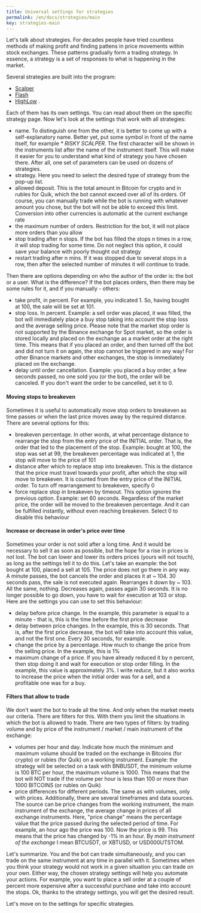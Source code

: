 ```yaml
---
title: Universal settings for strategies
permalink: /en/docs/strategies/main
key: strategies-main
---
```


Let's talk about strategies. For decades people have tried countless methods of making profit and finding pattens in price movements within stock exchanges. These patterns gradually form a trading strategy. In
essence, a strategy is a set of responses to what is happening in the
market.

Several strategies are built into the program:

-   [Scalper](scalper)
-   [Flash](flash)
-   [HighLow](highlow)
    .

Each of them has its own settings. You can read about them on the
specific strategy page. Now let's look at the settings that work with
all strategies:

-   name. To distinguish one from the other, it is better to come up
    with a self-explanatory name. Better yet, put some symbol in front
    of the name itself, for example *\* RISKY SCALPER*. The first character will be shown in the instruments list
    after the name of the instrument itself. This will make it easier for you
    to understand what kind of strategy you have chosen there. After
    all, one set of parameters can be used on dozens of strategies.
-   strategy. Here you need to select the desired type of strategy from
    the pop-up list.
-   allowed deposit. This is the total amount in Bitcoin for crypto and
    in rubles for Quik, which the bot cannot exceed over all of its
    orders. Of course, you can manually trade while the bot is running
    with whatever amount you chose, but the bot will not be able to
    exceed this limit. Conversion into other currencies is automatic at
    the current exchange rate
-   the maximum number of orders. Restriction for the bot, it will not place more orders than you allow
-   stop trading after n stops. If the bot has filled the stops n
    times in a row, it will stop trading for some time. Do not neglect
    this option, it could save your balance with poorly thought out
    strategy
-   restart trading after n mins. If it was stopped due to several stops
    in a row, then after the selected number of minutes it will continue
    to trade.

Then there are options depending on who the author of the order is: the
bot or a user. What is the difference? If the bot places orders, then
there may be some rules for it, and if you manually - others:

-   take profit, in percent. For example, you indicated 1. So, having
    bought at 100, the sale will be set at 101.
-   stop loss. In percent. Example: a sell order was placed, it was
    filled, the bot will immediately place a buy stop taking into
    account the stop loss and the average selling price. Please note
    that the market stop order is not supported by the Binance exchange
    for Spot market, so the order is stored locally and placed on the exchange
    as a market order at the right time. This means that if you placed
    an order, and then turned off the bot and did not turn it on again,
    the stop cannot be triggered in any way! For other Binance markets
    and other exchanges, the stop is immediately placed on the exchange.
-   delay until order cancellation. Example: you placed a buy order, a
    few seconds passed, no one sold you (or the bot), the order will be
    canceled. If you don't want the order to be cancelled, set it to 0.

#### Moving stops to breakeven

Sometimes it is useful to automatically move stop orders to breakeven as
time passes or when the last price moves away by the required distance.
There are several options for this:

-   breakeven percentage. In other words, at what percentage distance to
    rearrange the stop from the entry price of the INITIAL order. That
    is, the order that led to the placement of the stop. Example: bought
    at 100, the stop was set at 99, the breakeven percentage was
    indicated at 1, the stop will move to the price of 101
-   distance after which to replace stop into breakeven. This is the distance that the price
    must travel towards your profit, after which the stop will move to
    breakeven. It is counted from the entry price of the INITIAL order.
    To turn off rearrangement to breakeven, specify 0
-   force replace stop in breakeven by timeout. This option ignores the
    previous option. Example: set 60 seconds. Regardless of the market
    price, the order will be moved to the breakeven percentage. And it
    can be fulfilled instantly, without even reaching breakeven. Select
    0 to disable this behaviour

#### Increase or decrease in order's price over time

Sometimes your order is not sold after a long time. And it would be
necessary to sell it as soon as possible, but the hope for a rise in prices
is not lost. The bot can lower and lower its orders prices (yours will not
touch), as long as the settings tell it to do this. Let's take an
example: the bot bought at 100, placed a sell at 105. The price does not
go there in any way. A minute passes, the bot cancels the order and
places it at ~ 104. 30 seconds pass, the sale is not executed again.
Rearranges it down by ~ 103. All the same, nothing. Decreases again,
passes again 30 seconds. It is no longer possible to go down, you have
to wait for execution at 103 or stop. Here are the settings you can use
to set this behaviour:

-   delay before price change. In the example, this parameter
    is equal to a minute - that is, this is the time before the first
    price decrease
-   delay between price changes. In the example, this is 30 seconds.
    That is, after the first price decrease, the bot will take into
    account this value, and not the first one. Every 30 seconds, for
    example.
-   change the price by a percentage. How much to change the price from
    the selling price. In the example, this is 1%
-   maximum change of a price. If you have already reduced it by n
    percent, then stop doing it and wait for execution or stop order filling. In the
    example, this value is approximately 3%. I write *reduce*, but it
    also works to increase the price when the initial order was for a
    sell, and a profitable one was for a buy.

#### Filters that allow to trade

We don't want the bot to trade all the time. And only when the market
meets our criteria. There are filters for this. With them you limit the
situations in which the bot is allowed to trade. There are two types of
filters: by trading volume and by price of the instrument / market /
main instrument of the exchange:

-   volumes per hour and day. Indicate how much the minimum and maximum
    volume should be traded on the exchange in Bitcoins (for crypto) or
    rubles (for Quik) on a working instrument. Example: the strategy
    will be selected on a task with BNBUSDT, the minimum volume is
    100 BTC per hour, the maximum volume is 1000. This means that the
    bot will NOT trade if the volume per hour is less than 100 or more
    than 1000 BITCOINS (or rubles on Quik)
-   price differences for different periods. The same as with volumes,
    only with prices. Additionally, there are several timeframes and
    data sources. The source can be price changes from the working
    instrument, the main instrument of the exchange, the average change
    in prices of all exchange instruments. Here, "price change" means
    the percentage value that the price passed during the selected
    period of time. For example, an hour ago the price was 100. Now the
    price is 99. This means that the price has changed by -1% in an
    hour. By *main instrument of the exchange* I mean BTCUSDT, or XBTUSD, or
    USD000UTSTOM.

Let's summarize. You and the bot can trade simultaneously, and you can
trade on the same instrument at any time in parallel with it. Sometimes
when you think your strategy would not work in a given situation you can
trade on your own. Either way, the chosen strategy settings will help
you automate your actions. For example, you want to place a sell order
at a couple of percent more expensive after a successful purchase and
take into account the stops. Ok, thanks to the strategy settings, you
will get the desired result.

Let's move on to the settings for specific strategies.
